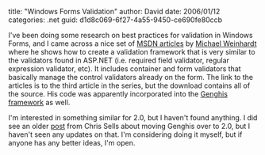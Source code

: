 
title: "Windows Forms Validation"
author: David
date: 2006/01/12
categories: .net
guid: d1d8c069-6f27-4a55-9450-ce690fe80ccb

I've been doing some research on best practices for validation in Windows Forms, and I came across a nice set of [MSDN articles](http://msdn.microsoft.com/library/default.asp?url=/library/en-us/dnforms/html/winforms05182004.asp) by [Michael Weinhardt](http://www.mikedub.net/) where he shows how to create a validation framework that is very similar to the validators found in ASP.NET (i.e. required field validator, regular expression validator, etc). It includes container and form validators that basically manage the control validators already on the form. The link to the articles is to the third article in the series, but the download contains all of the source. His code was apparently incorporated into the [Genghis framework](http://www.genghisgroup.com/) as well.

I'm interested in something similar for 2.0, but I haven't found anything. I did see an older [post](http://www.sellsbrothers.com/spout/#My_Product_Group_Fun:_2) from Chris Sells about moving Genghis over to 2.0, but I haven't seen any updates on that. I'm considering doing it myself, but if anyone has any better ideas, I'm open.

